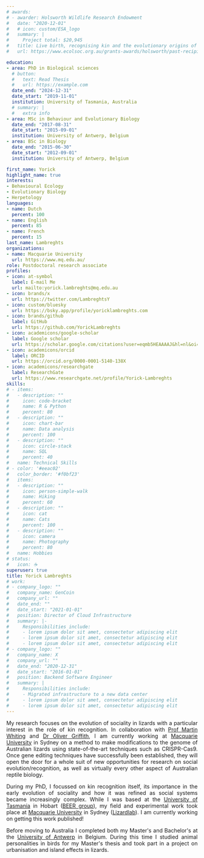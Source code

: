 ```yaml
---
# awards:
# - awarder: Holsworth Wildlife Research Endowment
#   date: "2020-12-01"
#   # icon: custom/ESA_logo
#   summary: |
#     Project total: $20,945
#   title: Live birth, recognising kin and the evolutionary origins of family life
#   url: https://www.ecolsoc.org.au/grants-awards/holsworth/past-recipients/

education:
- area: PhD in Biological sciences
  # button:
  #   text: Read Thesis
  #   url: https://example.com
  date_end: "2024-12-31"
  date_start: "2019-11-01"
  institution: University of Tasmania, Australia
  # summary: |
  #   extra info
- area: MSc in Behaviour and Evolutionary Biology
  date_end: "2017-08-31"
  date_start: "2015-09-01"
  institution: University of Antwerp, Belgium
- area: BSc in Biology
  date_end: "2015-06-30"
  date_start: "2012-09-01"
  institution: University of Antwerp, Belgium

first_name: Yorick
highlight_name: true
interests:
- Behavioural Ecology
- Evolutionary Biology
- Herpetology
languages:
- name: Dutch
  percent: 100
- name: English
  percent: 85
- name: French
  percent: 15
last_name: Lambreghts
organizations:
- name: Macquarie University
  url: https://www.mq.edu.au/
role: Postdoctoral research associate
profiles:
- icon: at-symbol
  label: E-mail Me
  url: mailto:yorick.lambreghts@mq.edu.au
- icon: brands/x
  url: https://twitter.com/LambreghtsY
- icon: custom/bluesky
  url: https://bsky.app/profile/yoricklambreghts.com
- icon: brands/github
  label: GitHub
  url: https://github.com/YorickLambreghts
- icon: academicons/google-scholar
  label: Google scholar
  url: https://scholar.google.com/citations?user=eqmb5HEAAAAJ&hl=nl&oi=ao
- icon: academicons/orcid
  label: ORCID
  url: https://orcid.org/0000-0001-5140-138X
- icon: academicons/researchgate
  label: ResearchGate
  url: https://www.researchgate.net/profile/Yorick-Lambreghts
skills:
# - items:
#   - description: ""
#     icon: code-bracket
#     name: R & Python
#     percent: 80
#   - description: ""
#     icon: chart-bar
#     name: Data analysis
#     percent: 100
#   - description: ""
#     icon: circle-stack
#     name: SQL
#     percent: 40
#   name: Technical Skills
# - color: '#eeac02'
#   color_border: '#f0bf23'
#   items:
#   - description: ""
#     icon: person-simple-walk
#     name: Hiking
#     percent: 60
#   - description: ""
#     icon: cat
#     name: Cats
#     percent: 100
#   - description: ""
#     icon: camera
#     name: Photography
#     percent: 80
#   name: Hobbies
# status:
#   icon: ☕️
superuser: true
title: Yorick Lambreghts
# work:
# - company_logo: ""
#   company_name: GenCoin
#   company_url: ""
#   date_end: ""
#   date_start: "2021-01-01"
#   position: Director of Cloud Infrastructure
#   summary: |-
#     Responsibilities include:
#     - lorem ipsum dolor sit amet, consectetur adipiscing elit
#     - lorem ipsum dolor sit amet, consectetur adipiscing elit
#     - lorem ipsum dolor sit amet, consectetur adipiscing elit
# - company_logo: ""
#   company_name: X
#   company_url: ""
#   date_end: "2020-12-31"
#   date_start: "2016-01-01"
#   position: Backend Software Engineer
#   summary: |
#     Responsibilities include:
#     - Migrated infrastructure to a new data center
#     - lorem ipsum dolor sit amet, consectetur adipiscing elit
#     - lorem ipsum dolor sit amet, consectetur adipiscing elit
---
```


<div style="text-align: justify">

My research focuses on the evolution of sociality in lizards with a particular interest in the role of kin recognition. 
In collaboration with [Prof Martin Whiting](https://whitinglab.com/people/martin-whiting/) and [Dr Oliver Griffith](https://www.oligriffith.com/dr-oliver-griffith), I am currently working at [Macquarie University](https://www.mq.edu.au/) in Sydney on a method to make modifications to the genome of Australian lizards using state-of-the-art techniques such as CRISPR-Cas9.
Once gene editing techniques have successfully been established, they will open the door for a whole suit of new opportunities for research on social evolution/recognition, as well as virtually every other aspect of Australian reptile biology.

During my PhD, I focussed on kin recognition itself, its importance in the early evolution of sociality and how it was refined as social systems became increasingly complex. 
While I was based at the [University of Tasmania](https://www.utas.edu.au/) in Hobart ([BEER group](https://beergrouputas.wordpress.com/)), my field and experimental work took place at [Macquarie University](https://www.mq.edu.au/) in Sydney ([Lizardlab](https://whitinglab.com/)). 
I am currently working on getting this work published!

Before moving to Australia I completed both my Master's and Bachelor's at the [University of Antwerp](https://www.uantwerpen.be/en/) in Belgium. During this time I studied animal personalities in birds for my Master's thesis and took part in a project on urbanisation and island effects in lizards.

</div>
